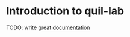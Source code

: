 # Introduction to quil-lab

TODO: write [great documentation](http://jacobian.org/writing/what-to-write/)
